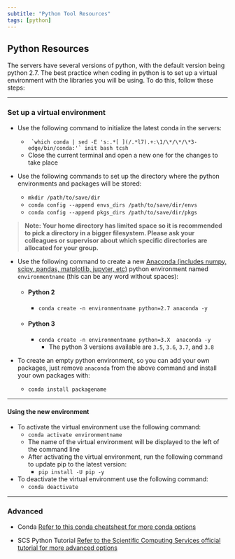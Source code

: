 ```yaml
---
subtitle: "Python Tool Resources"
tags: [python]
---
```


## Python Resources 

The servers have several versions of python, with the default version being python 2.7. The best practice when coding in python is to set up a virtual environment with the libraries you will be using. To do this, follow these steps:

---

### Set up a virtual environment

- Use the following command to initialize the latest conda in the servers:
  - `` `which conda | sed -E 's:.*[ ](/.*l7).+:\1/\*/\*/\*3-edge/bin/conda:'` init bash tcsh``
  - Close the current terminal and open a new one for the changes to take place

- Use the following commands to set up the directory where the python environments and packages will be stored:
  - `mkdir /path/to/save/dir`
  - `conda config --append envs_dirs /path/to/save/dir/envs`
  - `conda config --append pkgs_dirs /path/to/save/dir/pkgs`

> **Note: Your home directory has limited space so it is recommended to pick a directory in a bigger filesystem. Please ask your colleagues or supervisor about which specific directories are allocated for your group.**

- Use the following command to create a new [Anaconda (includes numpy, scipy, pandas, matplotlib, jupyter, etc)](https://www.anaconda.com/open-source) python environment named `environmentname` (this can be any word without spaces):

  - #### Python 2
    - `conda create -n environmentname python=2.7 anaconda -y`

  - #### Python 3
    - `conda create -n environmentname python=3.X  anaconda -y`
      - The python 3 versions available are `3.5`, `3.6`, `3.7`, and `3.8`

- To create an empty python environment, so you can add your own packages, just remove `anaconda` from the above command and install your own packages with:
  - `conda install packagename`

---

#### Using the new environment

- To activate the virtual environment use the following command:
  - `conda activate environmentname`
  - The name of the virtual environment will be displayed to the left of the command line
  - After activating the virtual environment, run the following command to update pip to the latest version:
    - `pip install -U pip -y`
- To deactivate the virtual environment use the following command:
  - `conda deactivate`

---

### Advanced

- Conda
[Refer to this conda cheatsheet for more conda options](/materials/conda-cheatsheet.pdf)

- SCS Python Tutorial
[Refer to the Scientific Computing Services official tutorial for more advanced options](https://wiki.radiology.ucsf.edu/bin/view/SCS/Tutorials/PythonIntro/)
